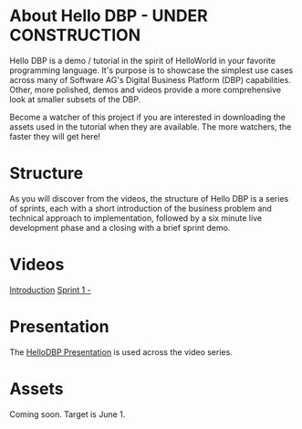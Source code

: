 # About Hello DBP - UNDER CONSTRUCTION
Hello DBP is a demo / tutorial in the spirit of HelloWorld in your favorite programming language. It's purpose is to showcase the simplest use cases across many of Software AG's Digital Business Platform (DBP) capabilities. Other, more polished, demos and videos provide a more comprehensive look at smaller subsets of the DBP.

Become a watcher of this project if you are interested in downloading the assets used in the tutorial when they are available. The more watchers, the faster they will get here!

# Structure
As you will discover from the videos, the structure of Hello DBP is a series of sprints, each with a short introduction of the business problem and technical approach to implementation, followed by a six minute live development phase and a closing with a brief sprint demo.

# Videos

[Introduction](http://www.youtube.com)
[Sprint 1 - ](http://www.youtube.com)

# Presentation
The [HelloDBP Presentation](/presentation/hello-dbp-presentation.pptx) is used across the video series.

# Assets
Coming soon. Target is June 1.
